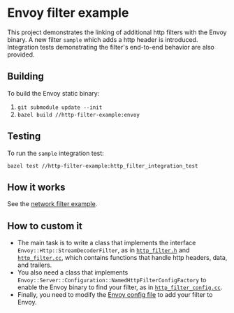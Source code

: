# Envoy filter example

This project demonstrates the linking of additional http filters with the Envoy binary.
A new filter `sample` which adds a http header is introduced.
Integration tests demonstrating the filter's end-to-end behavior are
also provided.

## Building

To build the Envoy static binary:

1. `git submodule update --init`
2. `bazel build //http-filter-example:envoy`

## Testing

To run the `sample` integration test:

`bazel test //http-filter-example:http_filter_integration_test`

## How it works

See the [network filter example](../README.md#how-it-works).

## How to custom it

- The main task is to write a class 
 that implements the interface `Envoy::Http::StreamDecoderFilter`,
 as in [`http_filter.h`](http_filter.h) and [`http_filter.cc`](http_filter.cc),
 which contains functions that handle http headers, data, and trailers.
- You also need a class that implements 
 `Envoy::Server::Configuration::NamedHttpFilterConfigFactory`
 to enable the Envoy binary to find your filter,
 as in [`http_filter_config.cc`](http_filter_config.cc).
- Finally, you need to modify the [Envoy config file](envoy.conf#L33-L37)
 to add your filter to Envoy.
 

